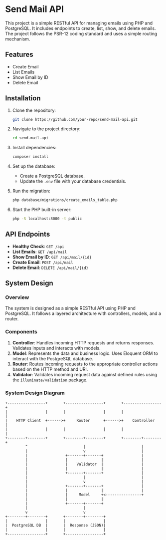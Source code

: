 # Send Mail API

This project is a simple RESTful API for managing emails using PHP and PostgreSQL. It includes endpoints to create, list, show, and delete emails. The project follows the PSR-12 coding standard and uses a simple routing mechanism.

## Features

- Create Email
- List Emails
- Show Email by ID
- Delete Email

## Installation

1. Clone the repository:
    ```sh
    git clone https://github.com/your-repo/send-mail-api.git
    ```

2. Navigate to the project directory:
    ```sh
    cd send-mail-api
    ```

3. Install dependencies:
    ```sh
    composer install
    ```

4. Set up the database:
    - Create a PostgreSQL database.
    - Update the `.env` file with your database credentials.

5. Run the migration:
    ```sh
    php database/migrations/create_emails_table.php
    ```

6. Start the PHP built-in server:
    ```sh
    php -S localhost:8000 -t public
    ```

## API Endpoints

- **Healthy Check**: `GET /api`
- **List Emails**: `GET /api/mail`
- **Show Email by ID**: `GET /api/mail/{id}`
- **Create Email**: `POST /api/mail`
- **Delete Email**: `DELETE /api/mail/{id}`

## System Design

### Overview

The system is designed as a simple RESTful API using PHP and PostgreSQL. It follows a layered architecture with controllers, models, and a router.

### Components

1. **Controller**: Handles incoming HTTP requests and returns responses. Validates inputs and interacts with models.
2. **Model**: Represents the data and business logic. Uses Eloquent ORM to interact with the PostgreSQL database.
3. **Router**: Routes incoming requests to the appropriate controller actions based on the HTTP method and URI.
4. **Validator**: Validates incoming request data against defined rules using the `illuminate/validation` package.

### System Design Diagram

```plaintext
+-----------------+       +-----------------+       +-----------------+
|                 |       |                 |       |                 |
|    HTTP Client  +------>+     Router      +------>+    Controller   |
|                 |       |                 |       |                 |
+--------+--------+       +--------+--------+       +--------+--------+
         ^                         |                         |
         |                         v                         |
         |                 +-------+-------+                 |
         |                 |               |                 |
         |                 |    Validator  |                 |
         |                 |               |                 |
         |                 +-------+-------+                 |
         |                         |                         |
         |                         v                         |
         |                 +-------+-------+                 |
         |                 |               |                 |
         |                 |     Model     +<----------------+
         |                 |               |
         |                 +-------+-------+
         |                         |
         v                         v
+--------+--------+       +--------+--------+
|                 |       |                 |
|  PostgreSQL DB  |       |  Response (JSON)|
|                 |       |                 |
+-----------------+       +-----------------+
